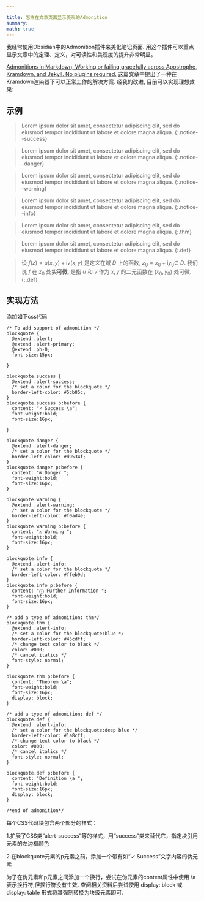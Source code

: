 ```yaml
---

title: 怎样在文章页面显示美观的Admonition
summary: 
math: true
---
```


我经常使用Obsidian中的Admonition插件来美化笔记页面. 用这个插件可以重点显示文章中的定理、定义，对可读性和美观度的提升非常明显。

[Admonitions in Markdown, Working or failing gracefully across Apostrophe, Kramdown, and Jekyll. No plugins required.](https://indii.org/blog/admonitions-in-markdown/)
这篇文章中提出了一种在Kramdown渲染器下可以正常工作的解决方案. 经我的改进, 目前可以实现理想效果:

## 示例

> Lorem ipsum dolor sit amet, consectetur adipiscing elit, sed do eiusmod tempor incididunt ut labore et dolore magna aliqua. 
{:.notice--success}

> Lorem ipsum dolor sit amet, consectetur adipiscing elit, sed do eiusmod tempor incididunt ut labore et dolore magna aliqua. 
{:.notice--danger}

> Lorem ipsum dolor sit amet, consectetur adipiscing elit, sed do eiusmod tempor incididunt ut labore et dolore magna aliqua. 
{:.notice--warning}

> Lorem ipsum dolor sit amet, consectetur adipiscing elit, sed do eiusmod tempor incididunt ut labore et dolore magna aliqua. 
{:.notice--info}

> Lorem ipsum dolor sit amet, consectetur adipiscing elit, sed do eiusmod tempor incididunt ut labore et dolore magna aliqua. 
{:.thm}

> Lorem ipsum dolor sit amet, consectetur adipiscing elit, sed do eiusmod tempor incididunt ut labore et dolore magna aliqua. 
{:.def}

> 
> 设 $f(z)=u(x, y)+\mathrm{i} v(x, y)$ 是定义在域 $D$ 上的函数, $z_{0}=x_{0}+\mathrm{i} y_{0} \in$ $D$. 我们说 $f$ 在 $z_{0}$ 处**实可微**, 是指 $u$ 和 $v$ 作为 $x, y$ 的二元函数在 $\left(x_{0}, y_{0}\right)$ 处可微.
{:.def}

## 实现方法

添加如下css代码

```
/* To add support of admonition */
blockquote {
  @extend .alert;
  @extend .alert-primary;
  @extend .pb-0;
  font-size:15px;

}

blockquote.success {
  @extend .alert-success;
  /* set a color for the blockquote */
  border-left-color: #5cb85c;
}
blockquote.success p:before {
  content: "✓ Success \a";
  font-weight:bold;
  font-size:16px;

}

blockquote.danger {
  @extend .alert-danger;
  /* set a color for the blockquote */
  border-left-color: #d9534f;
}
blockquote.danger p:before {
  content: "⊠ Danger ";
  font-weight:bold;
  font-size:16px;
}

blockquote.warning {
  @extend .alert-warning;
  /* set a color for the blockquote */
  border-left-color: #f0ad4e;
}
blockquote.warning p:before {
  content: "⚠ Warning ";
  font-weight:bold;
  font-size:16px;
}

blockquote.info {
  @extend .alert-info;
  /* set a color for the blockquote */
  border-left-color: #ffeb9d;
}
blockquote.info p:before {
  content: "ⓘ Further Information ";
  font-weight:bold;
  font-size:16px;
}

/* add a type of admonition: thm*/
blockquote.thm {
  @extend .alert-info;
  /* set a color for the blockquote:blue */
  border-left-color: #45cdff;
  /* change text color to black */
  color: #000;
  /* cancel italics */
  font-style: normal;
}

blockquote.thm p:before {
  content: "Theorem \a";
  font-weight:bold;
  font-size:16px;
  display: block;
}

/* add a type of admonition: def */
blockquote.def {
  @extend .alert-info;
  /* set a color for the blockquote:deep blue */
  border-left-color: #1a8cff;
  /* change text color to black */
  color: #000;
  /* cancel italics */
  font-style: normal;
}

blockquote.def p:before { 
  content: "Definition \a ";
  font-weight:bold;
  font-size:16px;
  display: block;
}

/*end of admonition*/
```

每个CSS代码块包含两个部分的样式：

1.扩展了CSS类“alert-success”等的样式，用“success”类来替代它，指定块引用元素的左边框颜色

2.在blockquote元素的p元素之前，添加一个带有如“✓ Success”文字内容的伪元素

为了在伪元素和p元素之间添加一个换行，尝试在伪元素的content属性中使用 \a 表示换行符,但换行符没有生效. 查阅相关资料后尝试使用 display: block 或 display: table 形式将其强制转换为块级元素即可.

